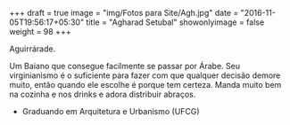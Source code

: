+++
draft = true
image = "img/Fotos para Site/Agh.jpg"
date = "2016-11-05T19:56:17+05:30"
title = "Agharad Setubal"
showonlyimage = false
weight = 98
+++

Aguirrárade.
<!--more-->

Um Baiano que consegue facilmente se passar por Árabe. Seu virginianismo é o suficiente para fazer com que qualquer decisão demore muito, então quando ele escolhe é porque tem certeza. Manda muito bem na cozinha e nos drinks e adora distribuir abraços.

* Graduando em Arquitetura e Urbanismo (UFCG)
